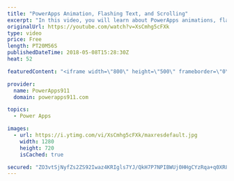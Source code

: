 ```yaml
---
title: "PowerApps Animation, Flashing Text, and Scrolling"
excerpt: "In this video, you will learn about PowerApps animations, flashing text, and scrolling controls. And while it is done with some 90's flare all of the core concepts are there for you to make professional apps with nice notifications. I had to learn some new things, like ImageRotation, so hopefully, you"
originalUrl: https://youtube.com/watch?v=XsCmhg5cFXk
type: video
price: Free
length: PT20M56S
publishedDateTime: 2018-05-08T15:28:30Z
heat: 52

featuredContent: "<iframe width=\"800\" height=\"500\" frameborder=\"0\" src=\"https://www.youtube.com/embed/XsCmhg5cFXk\" allow=\"accelerometer; autoplay; encrypted-media; gyroscope; picture-in-picture\" allowfullscreen></iframe>"

provider:
  name: PowerApps911
  domain: powerapps911.com

topics:
  - Power Apps

images:
  - url: https://i.ytimg.com/vi/XsCmhg5cFXk/maxresdefault.jpg
    width: 1280
    height: 720
    isCached: true

secured: "ZO3vtSjNyfZs2ZS92Iwaz4KRIgls7YJ/QkH7P7NPIBWUj0HHgCYzRqa+q0XR866y0s2GltAsqfG/l1H0z+ozADjpF7qpmTnh39WLGeksiON12jJxPkUZNuPrFm5qRQpGIZsPl3ZXEgK+tu6XTZxm2bUc7oPsLSa826Sr6Jjs9zLYZ92BffkBDDRvQTfyGv7TOkN8xchNIEzHm1CSY7kkUrb2gx78H1p+pZyVldQrDlRl3rPhnneoq0FeepPGWCzyqzptVvE8u82BQ32KrEGGN7q9DE/Q7tJKLvW6tXZ7T/P4IrMV/mjW5WGb1IhLvXa33cd9DYOjBDTAd7E7nEF+QiUMlC7ZVs2q/KsrX7F0JNapDPtZdIUAte8ihbMQxjtRyKDgTh8v2Ccv8HKp6h44vy8HlwS0YBSevvSPgB5PvO4=;fDxu4ihHpdyJGnJmvPxIDw=="
---
```


